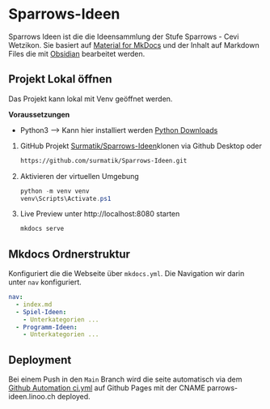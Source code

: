# Sparrows-Ideen

Sparrows Ideen ist die die Ideensammlung der Stufe Sparrows - Cevi Wetzikon. Sie basiert auf [Material for MkDocs](https://squidfunk.github.io/mkdocs-material/) und der Inhalt auf Markdown Files die mit [Obsidian](https://obsidian.md/) bearbeitet werden.


## Projekt Lokal öffnen
Das Projekt kann lokal mit Venv geöffnet werden.

**Voraussetzungen**
- Python3 --> Kann hier installiert werden [Python Downloads](https://www.python.org/downloads/windows/)

1. GitHub Projekt [Surmatik/Sparrows-Ideen](https://github.com/surmatik/Sparrows-Ideen.git)klonen via Github Desktop oder
   ```sh
   https://github.com/surmatik/Sparrows-Ideen.git
   ```
2. Aktivieren der virtuellen Umgebung
   ```Powershell
   python -m venv venv
   venv\Scripts\Activate.ps1
   ```
3. Live Preview unter http://localhost:8080 starten
   ```sh
   mkdocs serve
   ```


## Mkdocs Ordnerstruktur
Konfiguriert die die Webseite über `mkdocs.yml`. Die Navigation wir darin unter `nav` konfiguriert.
```yaml
nav:
  - index.md
  - Spiel-Ideen:
    - Unterkategorien ...
  - Programm-Ideen:
    - Unterkategorien ...
```


## Deployment
Bei einem Push in den `Main` Branch wird die seite automatisch via dem [Github Automation ci.yml](https://github.com/surmatik/Sparrows-Ideen/blob/main/.github/workflows/ci.yml) auf Github Pages mit der CNAME parrows-ideen.linoo.ch deployed.